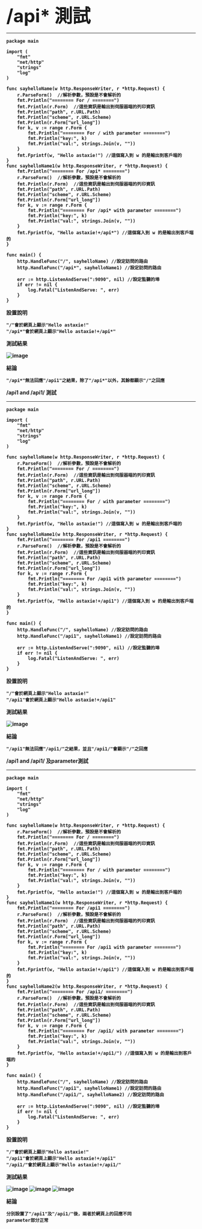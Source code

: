 <strong><font size=10>/api* 測試</font><strong>
***
```golang
package main

import (
	"fmt"
	"net/http"
	"strings"
	"log"
)

func sayhelloName(w http.ResponseWriter, r *http.Request) {
	r.ParseForm()  //解析參數，預設是不會解析的
	fmt.Println("======== For / ========")
	fmt.Println(r.Form)  //這些資訊是輸出到伺服器端的列印資訊
	fmt.Println("path", r.URL.Path)
	fmt.Println("scheme", r.URL.Scheme)
	fmt.Println(r.Form["url_long"])
	for k, v := range r.Form {
		fmt.Println("======== For / with parameter ========")
		fmt.Println("key:", k)
		fmt.Println("val:", strings.Join(v, ""))
	}
	fmt.Fprintf(w, "Hello astaxie!") //這個寫入到 w 的是輸出到客戶端的
}
func sayhelloName1(w http.ResponseWriter, r *http.Request) {
	fmt.Println("======== For /api* ========")
	r.ParseForm()  //解析參數，預設是不會解析的
	fmt.Println(r.Form)  //這些資訊是輸出到伺服器端的列印資訊
	fmt.Println("path", r.URL.Path)
	fmt.Println("scheme", r.URL.Scheme)
	fmt.Println(r.Form["url_long"])
	for k, v := range r.Form {
		fmt.Println("======== For /api* with parameter ========")
		fmt.Println("key:", k)
		fmt.Println("val:", strings.Join(v, ""))
	}
	fmt.Fprintf(w, "Hello astaxie!+/api*") //這個寫入到 w 的是輸出到客戶端的
}

func main() {
	http.HandleFunc("/", sayhelloName) //設定訪問的路由
	http.HandleFunc("/api*", sayhelloName1) //設定訪問的路由	

	err := http.ListenAndServe(":9090", nil) //設定監聽的埠
	if err != nil {
		log.Fatal("ListenAndServe: ", err)
	}
}
```

設置說明

<pre><code>"/"會於網頁上顯示"Hello astaxie!"
"/api*"會於網頁上顯示"Hello astaxie!+/api*"
</code></pre>

測試結果

![image](https://github.com/HongScarlet/homework/blob/master/GO/img/20191211/TEST1.png)

結論
<pre><code>"/api*"無法回應"/api1"之結果，除了"/api*"以外，其餘都顯示"/"之回應
</code></pre>


<strong>/api1 and /api1/ 測試<strong>
***
```golang
package main

import (
	"fmt"
	"net/http"
	"strings"
	"log"
)

func sayhelloName(w http.ResponseWriter, r *http.Request) {
	r.ParseForm()  //解析參數，預設是不會解析的
	fmt.Println("======== For / ========")
	fmt.Println(r.Form)  //這些資訊是輸出到伺服器端的列印資訊
	fmt.Println("path", r.URL.Path)
	fmt.Println("scheme", r.URL.Scheme)
	fmt.Println(r.Form["url_long"])
	for k, v := range r.Form {
		fmt.Println("======== For / with parameter ========")
		fmt.Println("key:", k)
		fmt.Println("val:", strings.Join(v, ""))
	}
	fmt.Fprintf(w, "Hello astaxie!") //這個寫入到 w 的是輸出到客戶端的
}
func sayhelloName1(w http.ResponseWriter, r *http.Request) {
	fmt.Println("======== For /api1 ========")
	r.ParseForm()  //解析參數，預設是不會解析的
	fmt.Println(r.Form)  //這些資訊是輸出到伺服器端的列印資訊
	fmt.Println("path", r.URL.Path)
	fmt.Println("scheme", r.URL.Scheme)
	fmt.Println(r.Form["url_long"])
	for k, v := range r.Form {
		fmt.Println("======== For /api1 with parameter ========")
		fmt.Println("key:", k)
		fmt.Println("val:", strings.Join(v, ""))
	}
	fmt.Fprintf(w, "Hello astaxie!+/api1") //這個寫入到 w 的是輸出到客戶端的
}

func main() {
	http.HandleFunc("/", sayhelloName) //設定訪問的路由
	http.HandleFunc("/api1", sayhelloName1) //設定訪問的路由	

	err := http.ListenAndServe(":9090", nil) //設定監聽的埠
	if err != nil {
		log.Fatal("ListenAndServe: ", err)
	}
}
```

設置說明

<pre><code>"/"會於網頁上顯示"Hello astaxie!"
"/api1"會於網頁上顯示"Hello astaxie!+/api1"
</code></pre>

測試結果

![image](https://github.com/HongScarlet/homework/blob/master/GO/img/20191211/TEST2.png)

結論
<pre><code>"/api1"無法回應"/api1/"之結果，並且"/api1/"會顯示"/"之回應
</code></pre>


<strong>/api1 and /api1/ 及parameter測試<strong>
***
```golang
package main

import (
	"fmt"
	"net/http"
	"strings"
	"log"
)

func sayhelloName(w http.ResponseWriter, r *http.Request) {
	r.ParseForm()  //解析參數，預設是不會解析的
	fmt.Println("======== For / ========")
	fmt.Println(r.Form)  //這些資訊是輸出到伺服器端的列印資訊
	fmt.Println("path", r.URL.Path)
	fmt.Println("scheme", r.URL.Scheme)
	fmt.Println(r.Form["url_long"])
	for k, v := range r.Form {
		fmt.Println("======== For / with parameter ========")
		fmt.Println("key:", k)
		fmt.Println("val:", strings.Join(v, ""))
	}
	fmt.Fprintf(w, "Hello astaxie!") //這個寫入到 w 的是輸出到客戶端的
}
func sayhelloName1(w http.ResponseWriter, r *http.Request) {
	fmt.Println("======== For /api1 ========")
	r.ParseForm()  //解析參數，預設是不會解析的
	fmt.Println(r.Form)  //這些資訊是輸出到伺服器端的列印資訊
	fmt.Println("path", r.URL.Path)
	fmt.Println("scheme", r.URL.Scheme)
	fmt.Println(r.Form["url_long"])
	for k, v := range r.Form {
		fmt.Println("======== For /api1 with parameter ========")
		fmt.Println("key:", k)
		fmt.Println("val:", strings.Join(v, ""))
	}
	fmt.Fprintf(w, "Hello astaxie!+/api1") //這個寫入到 w 的是輸出到客戶端的
}
func sayhelloName2(w http.ResponseWriter, r *http.Request) {
	fmt.Println("======== For /api1/ ========")
	r.ParseForm()  //解析參數，預設是不會解析的
	fmt.Println(r.Form)  //這些資訊是輸出到伺服器端的列印資訊
	fmt.Println("path", r.URL.Path)
	fmt.Println("scheme", r.URL.Scheme)
	fmt.Println(r.Form["url_long"])
	for k, v := range r.Form {
		fmt.Println("======== For /api1/ with parameter ========")
		fmt.Println("key:", k)
		fmt.Println("val:", strings.Join(v, ""))
	}
	fmt.Fprintf(w, "Hello astaxie!+/api1/") //這個寫入到 w 的是輸出到客戶端的
}

func main() {
	http.HandleFunc("/", sayhelloName) //設定訪問的路由
	http.HandleFunc("/api1", sayhelloName1) //設定訪問的路由	
	http.HandleFunc("/api1/", sayhelloName2) //設定訪問的路由	

	err := http.ListenAndServe(":9090", nil) //設定監聽的埠
	if err != nil {
		log.Fatal("ListenAndServe: ", err)
	}
}
```

設置說明

<pre><code>"/"會於網頁上顯示"Hello astaxie!"
"/api1"會於網頁上顯示"Hello astaxie!+/api1"
"/api1/"會於網頁上顯示"Hello astaxie!+/api1/"
</code></pre>

測試結果

![image](https://github.com/HongScarlet/homework/blob/master/GO/img/20191211/TEST3-1.png)
![image](https://github.com/HongScarlet/homework/blob/master/GO/img/20191211/TEST3-2.png)
![image](https://github.com/HongScarlet/homework/blob/master/GO/img/20191211/TEST3-3.png)

結論
<pre><code>分別設置了"/api1"及"/api1/"後，兩者於網頁上的回應不同
parameter部分正常
</code></pre>


